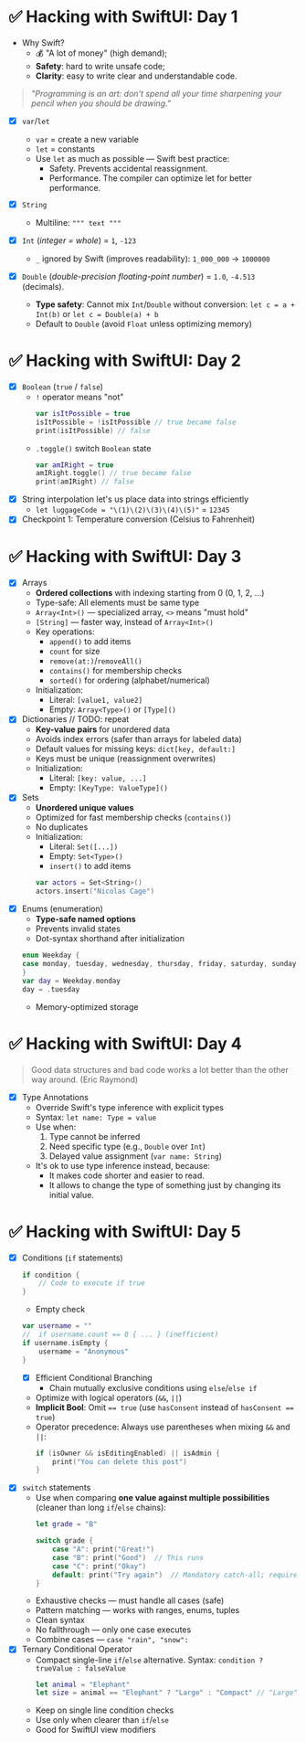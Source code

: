 # ✅ Hacking with SwiftUI: Day 1
- Why Swift?
    - 💰 "A lot of money" (high demand);
    - **Safety**: hard to write unsafe code;
    - **Clarity**: easy to write clear and understandable code.
> *"Programming is an art: don't spend all your time sharpening your pencil when you should be drawing."*

- [x] `var`/`let`
    - `var` = create a new variable
    - `let` = constants
    - Use `let` as much as possible — Swift best practice:
        - Safety. Prevents accidental reassignment.
        - Performance. The compiler can optimize let for better performance.

- [x] `String`
    - Multiline: `""" text """`

- [x] `Int` (*integer = whole*) = `1`, `-123`
    - `_` ignored by Swift (improves readability): `1_000_000` -> `1000000`

- [x] `Double` (*double-precision floating-point number*) = `1.0`, `-4.513` (decimals). 
    - **Type safety**: Cannot mix `Int`/`Double` without conversion: `let c = a + Int(b)` or `let c = Double(a) + b`
    - Default to `Double` (avoid `Float` unless optimizing memory)

# ✅ Hacking with SwiftUI: Day 2
- [x] `Boolean` (`true` / `false`) 
    - `!` operator means "not"
        ```swift
        var isItPossible = true
        isItPossible = !isItPossible // true became false
        print(isItPossible) // false
        ```
    - `.toggle()` switch `Boolean` state
        ```swift
        var amIRight = true
        amIRight.toggle() // true became false
        print(amIRight) // false
        ```
- [x] String interpolation let's us place data into strings efficiently
    - `let luggageCode = "\(1)\(2)\(3)\(4)\(5)"` = `12345`
- [x] Checkpoint 1: Temperature conversion (Celsius to Fahrenheit)

# ✅ Hacking with SwiftUI: Day 3
- [x] Arrays
    - **Ordered collections** with indexing starting from 0 (0, 1, 2, ...)
    - Type-safe: All elements must be same type
    - `Array<Int>()` — specialized array, `<>` means "must hold"
    - `[String]` — faster way, instead of `Array<Int>()`
    - Key operations:
        - `append()` to add items
        - `count` for size
        - `remove(at:)`/`removeAll()`
        - `contains()` for membership checks
        - `sorted()` for ordering (alphabet/numerical)
    - Initialization:
        - Literal: `[value1, value2]`
        - Empty: `Array<Type>()` or `[Type]()`
- [x] Dictionaries
    // TODO: repeat
    - **Key-value pairs** for unordered data
    - Avoids index errors (safer than arrays for labeled data)
    - Default values for missing keys: `dict[key, default:]`
    - Keys must be unique (reassignment overwrites)
    - Initialization:
        - Literal: `[key: value, ...]`
        - Empty: `[KeyType: ValueType]()`
- [x] Sets
    - **Unordered unique values**
    - Optimized for fast membership checks (`contains()`)
    - No duplicates
    - Initialization:
        - Literal: `Set([...])`
        - Empty: `Set<Type>()`
        - `insert()` to add items
        ```swift
        var actors = Set<String>()
        actors.insert("Nicolas Cage")
        ```
- [x] Enums (enumeration)
    - **Type-safe named options**
    - Prevents invalid states
    - Dot-syntax shorthand after initialization
    ```swift
    enum Weekday {
    case monday, tuesday, wednesday, thursday, friday, saturday, sunday
    }
    var day = Weekday.monday
    day = .tuesday
    ```
    - Memory-optimized storage

# ✅ Hacking with SwiftUI: Day 4
>Good data structures and bad code works a lot better than the other way around. (Eric Raymond)
- [x] Type Annotations
    - Override Swift's type inference with explicit types
    - Syntax: `let name: Type = value`
    - Use when:
        1. Type cannot be inferred
        2. Need specific type (e.g., `Double` over `Int`)
        3. Delayed value assignment (`var name: String`)
    - It's ok to use type inference instead, because:
        - It makes code shorter and easier to read.
        - It allows to change the type of something just by changing its initial value.

# ✅ Hacking with SwiftUI: Day 5
- [x] Conditions (`if` statements)
    ```swift
    if condition {
        // Code to execute if true
    }
    ```
    - Empty check
    ```swift
    var username = "" 
    //  if username.count == 0 { ... } (inefficient)
    if username.isEmpty {
        username = "Anonymous"
    }
    ```
    - [x] Efficient Conditional Branching
        - Chain mutually exclusive conditions using `else`/`else if`
    - Optimize with logical operators (`&&`, `||`)
    - **Implicit Bool**: Omit `== true` (use `hasConsent` instead of `hasConsent == true`)
    - Operator precedence: Always use parentheses when mixing `&&` and `||`:
        ```swift
        if (isOwner && isEditingEnabled) || isAdmin {
            print("You can delete this post")
        }
        ```
- [x] `switch` statements
    - Use when comparing **one value against multiple possibilities** (cleaner than long `if`/`else` chains):
        ```swift
        let grade = "B"

        switch grade {
            case "A": print("Great!")
            case "B": print("Good")  // This runs
            case "C": print("Okay")
            default: print("Try again")  // Mandatory catch-all; required unless all cases covered
        }
        ```
    - Exhaustive checks — must handle all cases (safe)
    - Pattern matching — works with ranges, enums, tuples
    - Clean syntax
    - No fallthrough — only one case executes
    - Combine cases — `case "rain", "snow":`
- [x] Ternary Conditional Operator
    - Compact single-line `if`/`else` alternative. Syntax: `condition ? trueValue : falseValue`
        ```swift
        let animal = "Elephant"
        let size = animal == "Elephant" ? "Large" : "Compact" // "Large"
        ```
    - Keep on single line condition checks
    - Use only when clearer than `if`/`else`
    - Good for SwiftUI view modifiers
